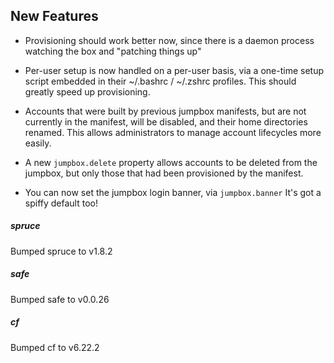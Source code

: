 ## New Features

- Provisioning should work better now, since there is a daemon
  process watching the box and "patching things up"

- Per-user setup is now handled on a per-user basis, via a
  one-time setup script embedded in their ~/.bashrc / ~/.zshrc
  profiles.  This should greatly speed up provisioning.

- Accounts that were built by previous jumpbox manifests, but are
  not currently in the manifest, will be disabled, and their home
  directories renamed.  This allows administrators to manage
  account lifecycles more easily.

- A new `jumpbox.delete` property allows accounts to be deleted
  from the jumpbox, but only those that had been provisioned by
  the manifest.

- You can now set the jumpbox login banner, via `jumpbox.banner`
  It's got a spiffy default too!

##### spruce
Bumped spruce to v1.8.2

##### safe
Bumped safe to v0.0.26

##### cf
Bumped cf to v6.22.2
